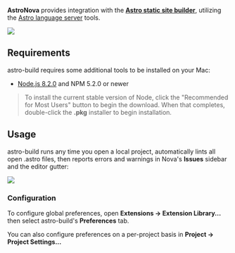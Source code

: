 <!--
👋 Hello! As Nova users browse the extensions library, a good README can help them understand what your extension does, how it works, and what setup or configuration it may require.

Not every extension will need every item described below. Use your best judgement when deciding which parts to keep to provide the best experience for your new users.

💡 Quick Tip! As you edit this README template, you can preview your changes by selecting **Extensions → Activate Project as Extension**, opening the Extension Library, and selecting "astro-build" in the sidebar.

Let's get started!
-->

<!--
🎈 Include a brief description of the features your extension provides. For example:
-->

**AstroNova** provides integration with the **[Astro static site builder](https://astro.build)**, utilizing the [Astro language server](https://www.npmjs.com/package/@astrojs/language-server) tools.

<!--
🎈 It can also be helpful to include a screenshot or GIF showing your extension in action:
-->

![](https://nova.app/images/en/dark/editor.png)

## Requirements

<!--
🎈 If your extension depends on external processes or tools that users will need to have, it's helpful to list those and provide links to their installers:
-->

astro-build requires some additional tools to be installed on your Mac:

- [Node.js 8.2.0](https://nodejs.org) and NPM 5.2.0 or newer

<!--
✨ Providing tips, tricks, or other guides for installing or configuring external dependencies can go a long way toward helping your users have a good setup experience:
-->

> To install the current stable version of Node, click the "Recommended for Most Users" button to begin the download. When that completes, double-click the **.pkg** installer to begin installation.

## Usage

astro-build runs any time you open a local project, automatically lints all open .astro files, then reports errors and warnings in Nova's **Issues** sidebar and the editor gutter:

![](https://nova.app/images/en/dark/tools/sidebars.png)

### Configuration

<!--
🎈 If your extension offers global- or workspace-scoped preferences, consider pointing users toward those settings. For example:
-->

To configure global preferences, open **Extensions → Extension Library...** then select astro-build's **Preferences** tab.

You can also configure preferences on a per-project basis in **Project → Project Settings...**